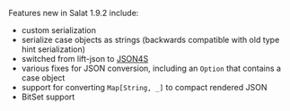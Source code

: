 Features new in Salat 1.9.2 include:

- custom serialization
- serialize case objects as strings (backwards compatible with old type hint serialization)
- switched from lift-json to [JSON4S][JSON4S]
- various fixes for JSON conversion, including an `Option` that contains a case object
- support for converting `Map[String, _]` to compact rendered JSON
- BitSet support

[JSON4S]: http://json4s.org/